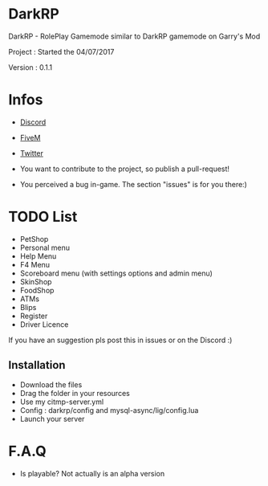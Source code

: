 # DarkRP

DarkRP - RolePlay Gamemode similar to DarkRP gamemode on Garry's Mod

Project : Started the 04/07/2017

Version : 0.1.1

# Infos

- [Discord](https://discord.gg/T9z7cNK)

- [FiveM](https://forum.fivem.net/u/Goku_San/activity)

- [Twitter](https://twitter.com/ZuqaaOfficiel?lang=fr)

- You want to contribute to the project, so publish a pull-request!

- You perceived a bug in-game. The section "issues" is for you there:)

# TODO List

- PetShop
- Personal menu
- Help Menu
- F4 Menu
- Scoreboard menu (with settings options and admin menu)
- SkinShop
- FoodShop
- ATMs
- Blips
- Register
- Driver Licence

If you have an suggestion pls post this in issues or on the Discord :)

## Installation

- Download the files
- Drag the folder in your resources
- Use my citmp-server.yml
- Config : darkrp/config and mysql-async/lig/config.lua
- Launch your server

# F.A.Q

- Is playable? Not actually is an alpha version
